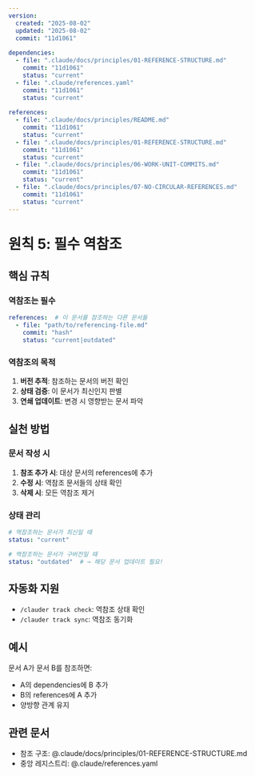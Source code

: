 ```yaml
---
version:
  created: "2025-08-02"
  updated: "2025-08-02"
  commit: "11d1061"
  
dependencies:
  - file: ".claude/docs/principles/01-REFERENCE-STRUCTURE.md"
    commit: "11d1061"
    status: "current"
  - file: ".claude/references.yaml"
    commit: "11d1061"
    status: "current"
    
references:
  - file: ".claude/docs/principles/README.md"
    commit: "11d1061"
    status: "current"
  - file: ".claude/docs/principles/01-REFERENCE-STRUCTURE.md"
    commit: "11d1061"
    status: "current"
  - file: ".claude/docs/principles/06-WORK-UNIT-COMMITS.md"
    commit: "11d1061"
    status: "current"
  - file: ".claude/docs/principles/07-NO-CIRCULAR-REFERENCES.md"
    commit: "11d1061"
    status: "current"
---
```


# 원칙 5: 필수 역참조

## 핵심 규칙

### 역참조는 필수
```yaml
references:  # 이 문서를 참조하는 다른 문서들
  - file: "path/to/referencing-file.md"
    commit: "hash"
    status: "current|outdated"
```

### 역참조의 목적
1. **버전 추적**: 참조하는 문서의 버전 확인
2. **상태 검증**: 이 문서가 최신인지 판별
3. **연쇄 업데이트**: 변경 시 영향받는 문서 파악

## 실천 방법

### 문서 작성 시
1. **참조 추가 시**: 대상 문서의 references에 추가
2. **수정 시**: 역참조 문서들의 상태 확인
3. **삭제 시**: 모든 역참조 제거

### 상태 관리
```yaml
# 역참조하는 문서가 최신일 때
status: "current"

# 역참조하는 문서가 구버전일 때
status: "outdated"  # → 해당 문서 업데이트 필요!
```

## 자동화 지원
- `/clauder track check`: 역참조 상태 확인
- `/clauder track sync`: 역참조 동기화

## 예시
문서 A가 문서 B를 참조하면:
- A의 dependencies에 B 추가
- B의 references에 A 추가
- 양방향 관계 유지

## 관련 문서
- 참조 구조: @.claude/docs/principles/01-REFERENCE-STRUCTURE.md
- 중앙 레지스트리: @.claude/references.yaml